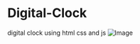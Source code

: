 # Digital-Clock
digital clock using html css and js
![Image](https://github.com/user-attachments/assets/0eb09e20-31ac-44eb-96ce-000cd892cfc7)
